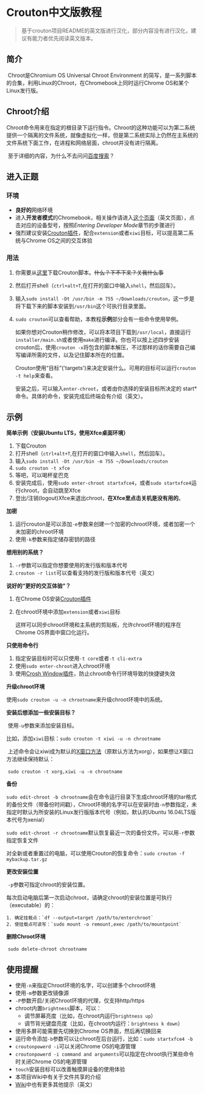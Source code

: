 # Crouton中文版教程

> 基于crouton项目README的英文版进行汉化，部分内容没有进行汉化，建议有能力者优先阅读英文版本。

## 简介

​	Chroot是Chromium OS Universal Chroot Environment 的简写，是一系列脚本的合集，利用Linux的Chroot，在Chromebook上同时运行Chrome OS和某个Linux发行版。

## Chroot介绍

​	Chroot命令用来在指定的根目录下运行指令。Chroot的这种功能可以为第二系统提供一个隔离的文件系统，就像虚拟化一样，但是第二系统实际上仍然在主系统的文件系统下面工作，在进程和网络层面，chroot并没有进行隔离。

​	至于详细的内容，为什么不去问问[百度搜索](https://www.baidu.com/s?wd=chroot)？

## 进入正题

### 环境

- **良好的**网络环境
- 进入**开发者模式**的Chromebook，相关操作请进入[这个页面](https://www.chromium.org/chromium-os/developer-information-for-chrome-os-devices)（英文页面），点击对应的设备型号，按照*Entering Developer Mode*章节的步骤进行
- 强烈建议安装[Crouton插件](https://goo.gl/OVQOEt)，配合`extension`或者`xiwi`目标，可以提高第二系统与Chrome OS之间的交互体验

### 用法

1. 你需要从[这里](https://goo.gl/fd3zc)下载Crouton脚本。~~什么？下不下来？关我什么事~~

2. 然后打开shell（`ctrl+alt+T`,在打开的窗口中输入`shell`，然后回车）。

3. 输入`sudo install -Dt /usr/bin -m 755 ~/Downloads/crouton`，这一步是将下载下来的脚本安装到`/usr/bin`这个可执行目录里面。

4. `sudo crouton`可以查看帮助，本教程**示例**部分会有一些命令使用举例。

   如果你想对Crouton稍作修改，可以将本项目下载到`/usr/local`，直接运行`installer/main.sh`或者使用`make`进行编译。你也可以按上述四步安装crouton后，使用`crouton -x`将包含的脚本解压，不过那样的话你需要自己编写编译所需的文件，以及记住脚本所在的位置。

   Crouton使用“目标”('targets')来决定安装什么。可用的目标可以运行`crouton -t help`来查看。

   安装之后，可以输入`enter-chroot`，或者由你选择的安装目标所决定的 start* 命令。具体的命令，安装完成后终端会有介绍（英文）。  

## 示例

**简单示例（安装Ubuntu LTS，使用Xfce桌面环境）**

1. 下载Crouton
2. 打开shell（`ctrl+alt+T`,在打开的窗口中输入`shell`，然后回车）。
3. 输入`sudo install -Dt /usr/bin -m 755 ~/Downloads/crouton`
4. `sudo crouton -t xfce`
5. 等吧，可以喝杯星巴克
6. 安装完成后，使用`sudo enter-chroot startxfce4`，或者`sudo startxfce4`运行chroot，会自动跳至Xfce
7. 登出/注销(logout)Xfce来退出chroot，**在Xfce里点击关机是没有用的**。

**加密**

1. 运行crouton是可以添加`-e`参数来创建一个加密的chroot环境，或者加密一个未加密的chroot环境
2. 使用`-k`参数来指定储存密钥的路径

**想用别的系统？**

1. `-r`参数可以指定你想要使用的发行版和版本代号
2. `crouton -r list`可以查看支持的发行版和版本代号（英文）

**说好的“更好的交互体验”？**

1. 在Chrome OS安装[Crouton插件](https://goo.gl/OVQOEt)

2. 在chroot环境中添加`extension`或者`xiwi`目标

   这样可以同步chroot环境和主系统的剪贴板，允许chroot环境的程序在Chrome OS界面中窗口化运行。

**只使用命令行**

1. 指定安装目标时可以只使用`-t core`或者`-t cli-extra`
2. 使用`sudo enter-chroot`进入chroot环境
3. 使用[Crosh Window插件](https://goo.gl/eczLT)，防止chroot命令行环境导致的快捷键失效

**升级chroot环境**

​	使用`sudo crouton -u -n chrootname`来升级chroot环境中的系统。

**安装后想添加一些安装目标？**

​	使用`-u`参数来添加安装目标。

​	比如，添加`xiwi`目标：`sudo crouton -t xiwi -u -n chrootname`

​	上述命令会让xiwi成为默认的[X窗口方法](https://baike.baidu.com/item/X%E7%AA%97%E5%8F%A3/1471357?fr=aladdin)（原默认方法为xorg），如果想让X窗口方法继续保持默认：

​	`sudo crouton -t xorg,xiwi -u -n chrootname`

**备份**

​	`sudo edit-chroot -b chrootname`会在命令运行目录下生成chroot环境的tar格式的备份文件（带备份时间戳），Chroot环境的名字可以在安装时由`-n`参数指定，未指定时默认为所安装的Linux发行版版本代号（例如，默认的Ubuntu 16.04LTS版本代号为xenial）

​	`sudo edit-chroot -r chrootname`默认恢复最近一次的备份文件。可以用`-r`参数指定恢复文件

​	对全新或者重置过的电脑，可以使用Crouton的恢复命令：`sudo crouton -f mybackup.tar.gz`

**更改安装位置**

​	`-p`参数可指定chroot的安装位置。

​	每次启动电脑后第一次启动chroot，请确定chroot的安装位置是可执行（executable）的：

	1. 确定挂载点：`df --output=target /path/to/enterchroot`
 	2. 使挂载点可读写：`sudo mount -o remount,exec /path/to/mountpoint`

**删除Chroot环境**

​	`sudo delete-chroot chrootname`

## 使用提醒

- 使用`-n`来指定Chroot环境的名字，可以创建多个chroot环境
- 使用`-m`参数更改镜像源
- `-P`参数开启/关闭Chroot环境的代理，仅支持http/https
- chroot内置`brightness`脚本，可以：
  - 调节屏幕亮度（比如，在chroot内运行`brightness up`）
  - 调节背光键盘亮度（比如，在chroot内运行：`brightness k down`）
- 使用多屏可能需要先切换到Chrome OS界面，然后再切换回来
- 运行命令添加`-b`参数可以让chroot在后台运行，比如：`sudo startxfce4 -b`
- `croutonpowerd -i`可以关闭Chrome OS的电源管理
- `croutonpowerd -i command and arguments`可以指定在chroot执行某些命令时关闭Chrome OS的电源管理
- `touch`安装目标可以改善触摸屏设备的使用体验
- 本项目Wiki中有关于文件共享的介绍
- [Wiki](https://github.com/dnschneid/crouton/wiki)中也有更多其他提示（英文）
